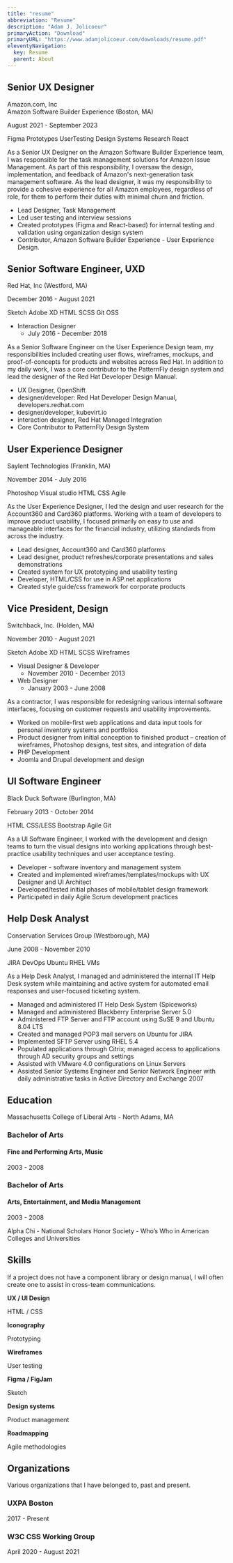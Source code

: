 ```yaml
---
title: "resume"
abbreviation: "Resume"
description: "Adam J. Jolicoeur"
primaryAction: "Download"
primaryURL: "https://www.adamjolicoeur.com/downloads/resume.pdf"
eleventyNavigation:
  key: Resume
  parent: About
---
```


<div class="container-xxl mb-2 py-2 px-md-5">
  <div class="row px-3 pb-3">
    <div class="col-md-6">
      <h2 class="mt-0">Senior UX Designer</h2>
      <p class="fs-5 my-0">Amazon.com, Inc <br /> Amazon Software Builder Experience (Boston, MA)</p>
      <p class="text-body-secondary">August 2021 - September 2023</p>
      <div class="container-fluid pb-3">
        <span class="badge rounded-pill bg-dark">Figma</span>
        <span class="badge rounded-pill bg-dark">Prototypes</span>
        <span class="badge rounded-pill bg-dark">UserTesting</span>
        <span class="badge rounded-pill bg-dark">Design Systems</span>
        <span class="badge rounded-pill bg-dark">Research</span>
        <span class="badge rounded-pill bg-dark">React</span>
      </div>
    </div>
    <div class="col-md-6">
      <p class="pt-0">As a Senior UX Designer on the Amazon Software Builder Experience team, I was responsible for the task management solutions for Amazon Issue Management. As part of this responsibility, I oversaw the design, implementation, and feedback of Amazon's next-generation task management software. As the lead designer, it was my responsibility to provide a cohesive experience for all Amazon employees, regardless of role, for them to perform their duties with minimal churn and friction.</p>
      <ul class="icon-list">
        <li>Lead Designer, Task Management</li>
        <li>Led user testing and interview sessions</li>
        <li>Created prototypes (Figma and React-based) for internal testing and validation using organization design system</li>
        <li>Contributor, Amazon Software Builder Experience - User Experience Design.
      </ul>
    </div>
  </div>
</div>
<div class="container-xxl mb-2 py-2 px-md-5">
  <div class="row px-3 pb-3">
    <div class="col-md-6">
      <h2 class="mt-0">Senior Software Engineer, UXD</h2>
      <p class="fs-5 my-0">Red Hat, Inc (Westford, MA)</p>
      <p class="text-body-secondary">December 2016 - August 2021</p>
      <div class="container-fluid pb-3">
        <span class="badge rounded-pill bg-dark">Sketch</span>
        <span class="badge rounded-pill bg-dark">Adobe XD</span>
        <span class="badge rounded-pill bg-dark">HTML</span>
        <span class="badge rounded-pill bg-dark">SCSS</span>
        <span class="badge rounded-pill bg-dark">Git</span>
        <span class="badge rounded-pill bg-dark">OSS</span>
      </div>
      <ul class="icon-list">
        <li class="text-muted">
          Interaction Designer
          <ul><li>July 2016 - December 2018</li></ul>
        </li>
      </ul>
    </div>
    <div class="col-md-6">
      <p>As a Senior Software Engineer on the User Experience Design team, my responsibilities included creating user flows, wireframes, mockups, and proof-of-concepts for products and websites across Red Hat. In addition to my daily work, I was a core contributor to the PatternFly design system and lead the designer of the Red Hat Developer Design Manual.</p>
      <ul class="icon-list">
        <li>UX Designer, OpenShift</li>
        <li>designer/developer: Red Hat Developer Design Manual, developers.redhat.com</li>
        <li>designer/developer, kubevirt.io </li>
        <li>interaction designer, Red Hat Managed Integration</li>
        <li>Core Contributor to PatternFly Design System</li>
      </ul>
    </div>
  </div>
</div>
<div class="container-xxl mb-2 py-2 px-md-5">
  <div class="row px-3 pb-3">
    <div class="col-md-6">
      <h2 class="mt-0">User Experience Designer</h2>
      <p class="fs-5 my-0">Saylent Technologies (Franklin, MA)</p>
      <p class="text-body-secondary">November 2014 - July 2016</p>
      <div class="container-fluid pb-3">
        <span class="badge rounded-pill bg-dark">Photoshop</span>
        <span class="badge rounded-pill bg-dark">Visual studio</span>
        <span class="badge rounded-pill bg-dark">HTML</span>
        <span class="badge rounded-pill bg-dark">CSS</span>
        <span class="badge rounded-pill bg-dark">Agile</span>
      </div>
    </div>
    <div class="col-md-6">
      <p>As the User Experience Designer, I led the design and user research for the Account360 and Card360 platforms. Working with a team of developers to improve product usability, I focused primarily on easy to use and manageable interfaces for the financial industry, utilizing standards from across the industry.</p>
      <ul class="icon-list">
        <li>Lead designer, Account360 and Card360 platforms</li>
        <li>Lead designer, product refreshes/corporate presentations and sales demonstrations</li>
        <li>Created system for UX prototyping and usability testing</li>
        <li>Developer, HTML/CSS for use in ASP.net applications</li>
        <li>Created style guide/css framework for corporate products</li>
      </ul>
    </div>
  </div>
</div>
<div class="container-xxl mb-2 py-2 px-md-5">
  <div class="row px-3 pb-3">
    <div class="col-md-6">
      <h2 class="mt-0">Vice President, Design</h2>
      <p class="fs-5 my-0">Switchback, Inc. (Holden, MA)</p>
      <p class="text-body-secondary">November 2010 - August 2021</p>
      <div class="container-fluid pb-3">
        <span class="badge rounded-pill bg-dark">Sketch</span>
        <span class="badge rounded-pill bg-dark">Adobe XD</span>
        <span class="badge rounded-pill bg-dark">HTML</span>
        <span class="badge rounded-pill bg-dark">SCSS</span>
        <span class="badge rounded-pill bg-dark">Wireframes</span>
      </div>
      <ul class="icon-list">
        <li class="text-muted">
          Visual Designer &amp; Developer
          <ul><li>November 2010 - December 2013</li></ul>
        </li>
        <li class="text-muted">
          Web Designer
          <ul><li>January 2003 - June 2008</li></ul>
        </li>
      </ul>
    </div>
    <div class="col-md-6">
      <p>As a contractor, I was responsible for redesigning various internal software interfaces, focusing on customer requests and usability improvements.</p>
      <ul class="icon-list">
        <li>Worked on mobile-first web applications and data input tools for personal inventory systems and portfolios</li>
        <li>Product designer from initial conception to finished product – creation of wireframes, Photoshop designs, test sites, and integration of data</li>
        <li>PHP Development</li>
        <li>Joomla and Drupal development and design</li>
      </ul>
    </div>
  </div>
</div>
<div class="container-xxl mb-2 py-2 px-md-5">
  <div class="row px-3 pb-3">
    <div class="col-md-6">
      <h2 class="mt-0">UI Software Engineer</h2>
      <p class="fs-5 my-0">Black Duck Software (Burlington, MA)</p>
      <p class="text-body-secondary">February 2013 - October 2014</p>
      <div class="container-fluid pb-3">
        <span class="badge rounded-pill bg-dark">HTML</span>
        <span class="badge rounded-pill bg-dark">CSS/LESS</span>
        <span class="badge rounded-pill bg-dark">Bootstrap</span>
        <span class="badge rounded-pill bg-dark">Agile</span>
        <span class="badge rounded-pill bg-dark">Git</span>
      </div>
    </div>
    <div class="col-md-6">
      <p>As a UI Software Engineer, I worked with the development and design teams to turn the visual designs into working applications through best-practice usability techniques and user acceptance testing.</p>
      <ul class="icon-list">
        <li>Developer - software inventory and management system</li>
        <li>Created and implemented wireframes/templates/mockups with UX Designer and UI Architect</li>
        <li>Developed/tested initial phases of mobile/tablet design framework</li>
        <li>Participated in daily Agile Scrum development practices</li>
      </ul>
    </div>
  </div>
</div>
<div class="container-xxl mb-2 py-2 px-md-5">
  <div class="row px-3 pb-3">
    <div class="col-md-6">
      <h2 class="mt-0">Help Desk Analyst</h2>
      <p class="fs-5 my-0">Conservation Services Group (Westborough, MA)</p>
      <p class="text-body-secondary">June 2008 - November 2010</p>
      <div class="container-fluid pb-3">
        <span class="badge rounded-pill bg-dark">JIRA</span>
        <span class="badge rounded-pill bg-dark">DevOps</span>
        <span class="badge rounded-pill bg-dark">Ubuntu</span>
        <span class="badge rounded-pill bg-dark">RHEL</span>
        <span class="badge rounded-pill bg-dark">VMs</span>
      </div>
    </div>
    <div class="col-md-6">
    <p>As a Help Desk Analyst, I managed and administered the internal IT Help Desk system while maintaining and active system for automated email responses and user-focused ticketing system.</p>
      <ul class="icon-list">
        <li>Managed and administered IT Help Desk System (Spiceworks)</li>
        <li>Managed and administered Blackberry Enterprise Server 5.0</li>
        <li>Administered FTP Server and FTP account using SuSE 9 and Ubuntu 8.04 LTS</li>
        <li>Created and managed POP3 mail servers on Ubuntu for JIRA</li>
        <li>Implemented SFTP Server using RHEL 5.4</li>
        <li>Populated applications through Citrix; managed access to applications through AD security groups and settings</li>
        <li>Assisted with VMware 4.0 configurations on Linux Servers</li>
        <li>Assisted Senior Systems Engineer and Senior Network Engineer with daily administrative tasks in Active Directory and Exchange 2007</li>
      </ul>
    </div>
  </div>
</div>
<div class="container-xxl py-3 mt-3 text-bg-light">
  <div class="row px-3 pb-3">
    <div class="col-12">
      <h2>Education</h2>
      <p class="paragraph-inset">Massachusetts College of Liberal Arts - North Adams, MA</p>
    </div>
  </div>
  <div class="row px-3 align-items-center">
    <div class="col-md-6">
      <h3 class="job--company-name">Bachelor of Arts</h3>
      <h4 class="job--company-role">Fine and Performing Arts, Music</h4>
      <p class="job--company-dates">2003 - 2008</p>
    </div>
    <div class="col-md-6">
      <h3 class="job--company-name">Bachelor of Arts</h3>
      <h4 class="job--company-role">Arts, Entertainment, and Media Management</h4>
      <p class="job--company-dates">2003 - 2008</p>
    </div>
  </div>
  <div class="row px-3 py-3">
    <p>Alpha Chi - National Scholars Honor Society - Who’s Who in American Colleges and Universities</p>
  </div>
</div>
<div class="container-xxl pb-3">
  <div class="row px-3">
    <div class="col-12">
      <h2>Skills</h2>
      <p class="paragraph-inset">If a project does not have a component library or design manual, I will often create one to assist in cross-team communications.</p>
    </div>
  </div>
  <div class="row px-3 justify-content-md-center text-center">
    <div class="col-sm-6 col-md-3">
      <p class="column-list-item"><strong>UX / UI Design</strong></p>
      <p class="column-list-item">HTML / CSS</p>
      <p class="column-list-item"><strong>Iconography</strong></p>
    </div>
    <div class="col-sm-6 col-md-3">
      <p class="column-list-item">Prototyping</p>
      <p class="column-list-item"><strong>Wireframes</strong></p>
      <p class="column-list-item">User testing</p>
    </div>
    <div class="col-sm-6 col-md-3">
      <p class="column-list-item"><strong>Figma / FigJam</strong></p>
      <p class="column-list-item">Sketch</p>
      <p class="column-list-item"><strong>Design systems</strong></p>
    </div>
    <div class="col-sm-6 col-md-3">
      <p class="column-list-item">Product management</p>
      <p class="column-list-item"><strong>Roadmapping</strong></p>
      <p class="column-list-item">Agile methodologies</p>
    </div>
  </div>
</div>
<div class="container-xxl py-3 my-3 text-bg-light">
  <div class="row px-3 pb-3">
    <div class="col-12">
      <h2>Organizations</h2>
      <p class="paragraph-inset">Various organizations that I have belonged to, past and present.</p>
    </div>
  </div>
  <div class="row px-3 align-items-center">
    <div class="col-md-6">
      <h3 class="job--company-name">UXPA Boston</h3>
      <p class="job--company-dates">2017 - Present</p>
    </div>
    <div class="col-md-6">
      <h3 class="job--company-name">W3C CSS Working Group</h3>
      <p class="job--company-dates">April 2020 - August 2021</p>
    </div>
  </div>
</div>

